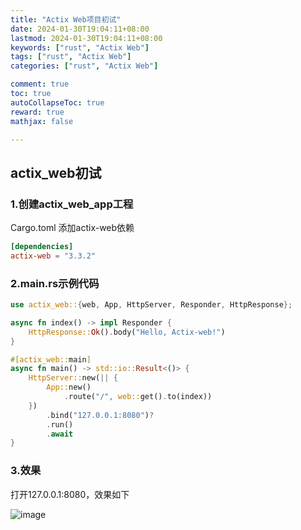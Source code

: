 ```yaml
---
title: "Actix Web项目初试"
date: 2024-01-30T19:04:11+08:00
lastmod: 2024-01-30T19:04:11+08:00
keywords: ["rust", "Actix Web"]
tags: ["rust", "Actix Web"]
categories: ["rust", "Actix Web"]

comment: true
toc: true
autoCollapseToc: true
reward: true
mathjax: false

---
```


<!--more-->

## actix_web初试

### 1.创建actix_web_app工程

Cargo.toml 添加actix-web依赖
```toml
[dependencies]
actix-web = "3.3.2"

```

### 2.main.rs示例代码

```rust
use actix_web::{web, App, HttpServer, Responder, HttpResponse};

async fn index() -> impl Responder {
	HttpResponse::Ok().body("Hello, Actix-web!")
}

#[actix_web::main]
async fn main() -> std::io::Result<()> {
	HttpServer::new(|| {
		App::new()
			.route("/", web::get().to(index))
	})
		.bind("127.0.0.1:8080")?
		.run()
		.await
}

```

### 3.效果

打开127.0.0.1:8080，效果如下

![image](/images/post/actix-web项目初试/rust_web_app.png)
